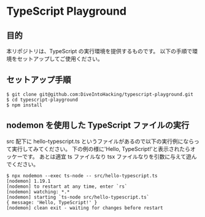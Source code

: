 # TypeScript Playground

## 目的

本リポジトリは、TypeScript の実行環境を提供するものです。
以下の手順で環境をセットアップしてご使用ください。

## セットアップ手順

```
$ git clone git@github.com:DiveIntoHacking/typescript-playground.git
$ cd typescript-playground
$ npm install
```

## nodemon を使用した TypeScript ファイルの実行

src 配下に hello-typescript.ts というファイルがあるので以下の実行例にならって実行してみてください。
下の例の様に'Hello, TypeScript!'と表示されたらオッケーです。
あとは適宜 ts ファイルなり tsx ファイルなりを引数に与えて遊んでください。

```
$ npx nodemon --exec ts-node -- src/hello-typescript.ts
[nodemon] 1.19.1
[nodemon] to restart at any time, enter `rs`
[nodemon] watching: *.*
[nodemon] starting `ts-node src/hello-typescript.ts`
{ message: 'Hello, TypeScript!' }
[nodemon] clean exit - waiting for changes before restart
```
